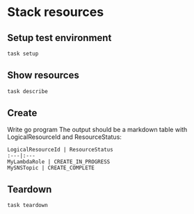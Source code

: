 # Stack resources

## Setup test environment

```bash
task setup
```

## Show resources

```bash
task describe
```

## Create

Write go program
The output should be a markdown table with LogicalResourceId and ResourceStatus:

```
LogicalResourceId | ResourceStatus
:---|:---
MyLambdaRole | CREATE_IN_PROGRESS
MySNSTopic | CREATE_COMPLETE
```


## Teardown

```bash
task teardown
```
